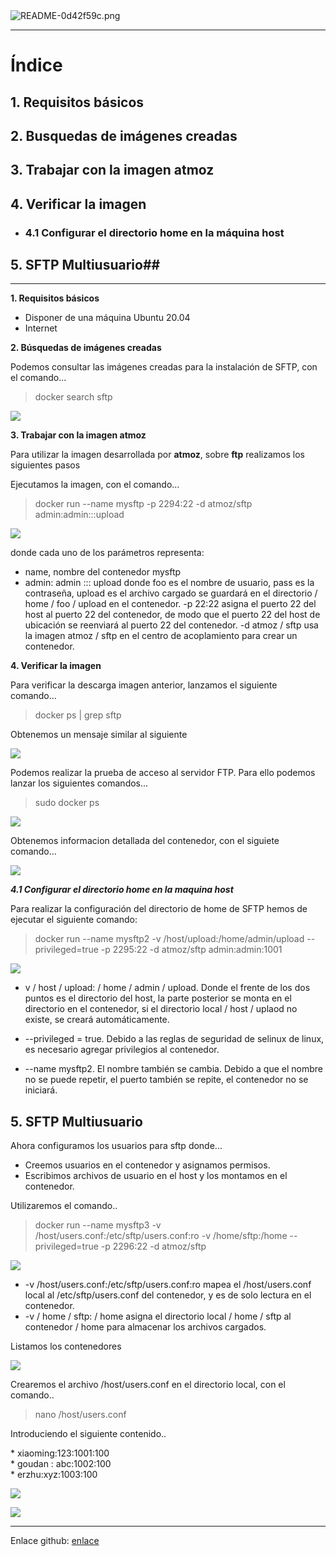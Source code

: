 
<img alt="README-0d42f59c.png" src="assets/README-0d42f59c.png" width="" height="">
<hr/>

# Índice #

## 1. Requisitos básicos ##

## 2. Busquedas de imágenes creadas ##

## 3. Trabajar con la imagen atmoz  ##

## 4. Verificar la imagen ##

*  ### 4.1 Configurar el directorio home en la máquina host ###

## 5. SFTP Multiusuario##


<hr/>

**1. Requisitos básicos**

- Disponer de una máquina Ubuntu 20.04
- Internet

**2. Búsquedas de imágenes creadas**
<p>Podemos consultar las imágenes creadas para la instalación de SFTP, con el comando...</p>

> docker search sftp

![](assets/README-e4379c61.png)

**3. Trabajar con la imagen atmoz**
<p>Para utilizar la imagen desarrollada por <strong>atmoz</strong>, sobre <strong>ftp</strong> realizamos los siguientes pasos </p>

<p>Ejecutamos la imagen, con el comando...</p>

> docker run --name mysftp -p 2294:22 -d atmoz/sftp admin:admin:::upload

![](assets/README-2c7e4cc1.PNG)

<p>donde cada uno de los parámetros representa:</p>

* name, nombre del contenedor mysftp
* admin: admin ::: upload donde foo es el nombre de usuario, pass es la contraseña, upload es el archivo cargado se guardará en el directorio / home / foo / upload en el contenedor. -p 22:22 asigna el puerto 22 del host al puerto 22 del contenedor, de modo que el puerto 22 del host de ubicación se reenviará al puerto 22 del contenedor. -d atmoz / sftp usa la imagen atmoz / sftp en el centro de acoplamiento para crear un contenedor.

**4. Verificar la imagen**

<p>Para verificar la descarga imagen anterior, lanzamos el siguiente comando...</p>

> docker ps | grep sftp

<p>Obtenemos un mensaje similar al siguiente</p>

![](assets/README-5084353f.PNG)

<p>Podemos realizar la prueba de acceso al servidor FTP. Para ello podemos lanzar los siguientes comandos...</p>

> sudo docker ps

![](assets/README-7f298b54.PNG)

<p>Obtenemos informacion detallada del contenedor, con el siguiete comando...</p>

![](assets/README-b7b2344f.PNG)


***4.1 Configurar el directorio home en la maquina host***

<p>Para realizar la configuración del directorio de home de SFTP hemos de ejecutar el siguiente comando:</p>

>   docker run --name mysftp2 -v /host/upload:/home/admin/upload --privileged=true -p 2295:22 -d atmoz/sftp admin:admin:1001

![](assets/README-5a1dc4f9.PNG)

* v / host / upload: / home / admin / upload. Donde el frente de los dos puntos es el directorio del host, la parte posterior se monta en el directorio en el contenedor, si el directorio local / host / uplaod no existe, se creará automáticamente.

* --privileged = true. Debido a las reglas de seguridad de selinux de linux, es necesario agregar privilegios al contenedor.

* --name mysftp2. El nombre también se cambia. Debido a que el nombre no se puede repetir, el puerto también se repite, el contenedor no se iniciará.

## 5. SFTP Multiusuario ##

<p>Ahora configuramos los usuarios para sftp donde...</p>

* Creemos usuarios en el contenedor y asignamos permisos.
* Escribimos archivos de usuario en el host y los montamos en el contenedor.

<p>Utilizaremos el comando..</p>

> docker run --name mysftp3 -v /host/users.conf:/etc/sftp/users.conf:ro -v /home/sftp:/home --privileged=true -p 2296:22 -d atmoz/sftp

![](assets/README-b8a6284f.PNG)

* -v /host/users.conf:/etc/sftp/users.conf:ro mapea el /host/users.conf local al /etc/sftp/users.conf del contenedor, y es de solo lectura en el contenedor.
* -v / home / sftp: / home asigna el directorio local / home / sftp al contenedor / home para almacenar los archivos cargados.

<p>Listamos los contenedores</p>

![](assets/README-e27b05fb.PNG)

<p>Crearemos el archivo /host/users.conf en el directorio local, con el comando..</p>

>   nano /host/users.conf

<p>Introduciendo el siguiente contenido..</p>
<p>
*  xiaoming:123:1001:100<br/>
*  goudan : abc:1002:100<br/>
*  erzhu:xyz:1003:100<br/>
</p>

![](assets/README-c4e70a16.PNG)


![](assets/README-555a55eb.PNG)

<hr/>

Enlace github: <a href="https://github.com/joel92MM/Git/tree/main/2ºTrimestre/Instalacion_Administracion_Servidores_Transferencia_Archivos_Docker">enlace</a>
